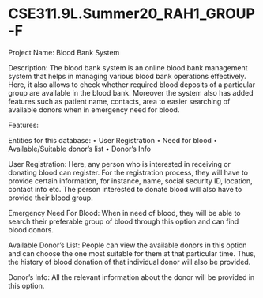 # CSE311.9L.Summer20_RAH1_GROUP-F

Project Name:
Blood Bank System


Description:
The blood bank system is an online blood bank management system that helps in managing various blood bank operations effectively. Here, it also allows to check whether required blood deposits of a particular group are available in the blood bank. Moreover the system also has added features such as patient name, contacts, area to easier searching of available donors when in emergency need for blood. 

Features:

Entities for this database:
•	User Registration
•	Need for blood
•	Available/Suitable donor’s list
•	Donor’s Info

 User Registration: Here, any person who is interested in receiving or donating blood can register. For the registration process, they will have to provide certain information, for instance, name, social security ID, location, contact info etc. The person interested to  donate blood will also have to provide their blood group.


Emergency Need For Blood: When in need of blood, they will be able to search their preferable group of blood through this option and can find blood donors.


Available Donor’s List:  People can view the available donors in this option and can choose the one most suitable for them at that particular time. Thus, the history of blood donation of that individual donor will also be provided. 


Donor’s Info: All the relevant information about the donor will be provided in this option.
